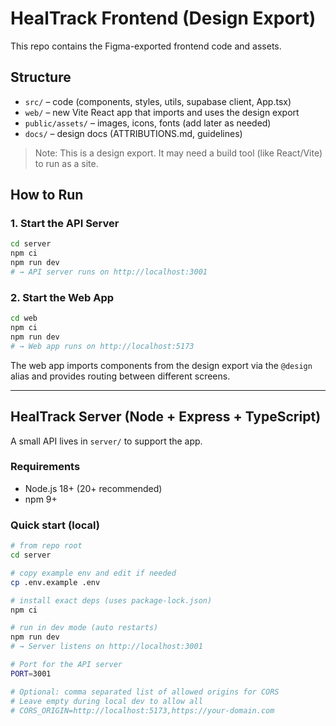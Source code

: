 # HealTrack Frontend (Design Export)

This repo contains the Figma-exported frontend code and assets.

## Structure
- `src/` – code (components, styles, utils, supabase client, App.tsx)
- `web/` – new Vite React app that imports and uses the design export
- `public/assets/` – images, icons, fonts (add later as needed)
- `docs/` – design docs (ATTRIBUTIONS.md, guidelines)

> Note: This is a design export. It may need a build tool (like React/Vite) to run as a site.

## How to Run

### 1. Start the API Server
```bash
cd server
npm ci
npm run dev
# → API server runs on http://localhost:3001
```

### 2. Start the Web App
```bash
cd web
npm ci
npm run dev
# → Web app runs on http://localhost:5173
```

The web app imports components from the design export via the `@design` alias and provides routing between different screens.

---

## HealTrack Server (Node + Express + TypeScript)

A small API lives in `server/` to support the app.

### Requirements
- Node.js 18+ (20+ recommended)
- npm 9+

### Quick start (local)
```bash
# from repo root
cd server

# copy example env and edit if needed
cp .env.example .env

# install exact deps (uses package-lock.json)
npm ci

# run in dev mode (auto restarts)
npm run dev
# → Server listens on http://localhost:3001

# Port for the API server
PORT=3001

# Optional: comma separated list of allowed origins for CORS
# Leave empty during local dev to allow all
# CORS_ORIGIN=http://localhost:5173,https://your-domain.com
